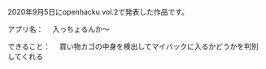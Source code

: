 2020年9月5日にopenhacku vol.2で発表した作品です。



アプリ名：
　入っちょるんか〜

できること：
　買い物カゴの中身を検出してマイバックに入るかどうかを判別してくれる
 
 
 
